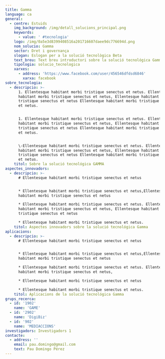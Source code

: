```yaml
---
title: Gamma
language: ca
general:
  - centre: Estuids
    img_background: /img/detall_solucions_principal.png
    keywords:
      - value: ' #tecnologia'
    logo: /img/0a5e3d8399408516a201716607daee9dc776694d.png
    nom_solucio: Gamma
    sector: Dret i governança
    slogan: Eslogan per a la solució tecnològica Beta
    text_breu: Text breu introductori sobre la solució tecnológica Gamma
    tipologia: solucio_tecnologica
    xarxes:
      - address: 'https://www.facebook.com/user/456546dfdsd6846'
        xarxa: facebook
sobre_tecnologia:
  - descripcio: >-
      1. Ellentesque habitant morbi tristique senectus et netus. Ellentesque
      habitant morbi tristique senectus et netus, Ellentesque habitant morbi
      tristique senectus et netus Ellentesque habitant morbi tristique senectus
      et netus.


      1. Ellentesque habitant morbi tristique senectus et netus. Ellentesque
      habitant morbi tristique senectus et netus, Ellentesque habitant morbi
      tristique senectus et netus Ellentesque habitant morbi tristique senectus
      et netus.


      \-Ellentesque habitant morbi tristique senectus et netus. Ellentesque
      habitant morbi tristique senectus et netus, Ellentesque habitant morbi
      tristique senectus et netus Ellentesque habitant morbi tristique senectus
      et netus.
    titol: Sobre la solució tecnológica GAMMA
aspectes_innovadors:
  - descripcio: >-
      # Ellentesque habitant morbi tristique senectus et netus


      * Ellentesque habitant morbi tristique senectus et netus,Ellentesque
      habitant morbi tristique senectus et netus

      * Ellentesque habitant morbi tristique senectus et netus. Ellentesque
      habitant morbi tristique senectus et netus, Ellentesque habitant morbi
      tristique senectus et netus

      * Ellentesque habitant morbi tristique senectus et netus.
    titol: Aspectes innovadors sobre la solució tecnológica Gamma
aplicacions:
  - descripcio: >-
      # Ellentesque habitant morbi tristique senectus et netus


      * Ellentesque habitant morbi tristique senectus et netus,Ellentesque
      habitant morbi tristique senectus et netus

      * Ellentesque habitant morbi tristique senectus et netus. Ellentesque
      habitant morbi tristique senectus et netus, 

      * Ellentesque habitant morbi tristique senectus et netus

      * Ellentesque habitant morbi tristique senectus et netus.
    titol: Aplicacions de la solució tecnológica Gamma
grups_recerca: 
  - id: '1902'
    name: 'GAME'
  - id: '2902'
    name: 'DigiBiz'
  - id: '902'
    name: 'MEDIACCIONS' 
investigadors: Investigadors 1
contacte:
  - address: ''
    email: pau.domingo@gmail.com
    text: Pau Domingo Pérez
---
```


